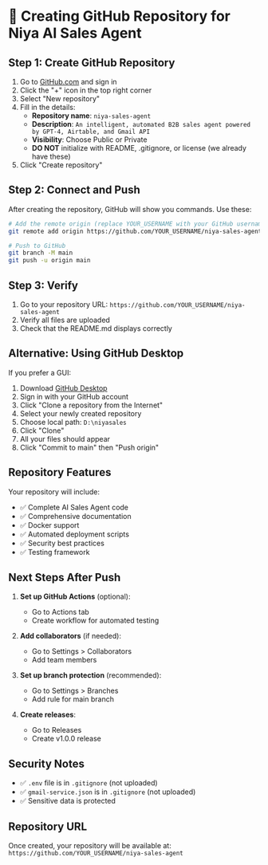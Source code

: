 # 🚀 Creating GitHub Repository for Niya AI Sales Agent

## Step 1: Create GitHub Repository

1. Go to [GitHub.com](https://github.com) and sign in
2. Click the "+" icon in the top right corner
3. Select "New repository"
4. Fill in the details:
   - **Repository name**: `niya-sales-agent`
   - **Description**: `An intelligent, automated B2B sales agent powered by GPT-4, Airtable, and Gmail API`
   - **Visibility**: Choose Public or Private
   - **DO NOT** initialize with README, .gitignore, or license (we already have these)
5. Click "Create repository"

## Step 2: Connect and Push

After creating the repository, GitHub will show you commands. Use these:

```bash
# Add the remote origin (replace YOUR_USERNAME with your GitHub username)
git remote add origin https://github.com/YOUR_USERNAME/niya-sales-agent.git

# Push to GitHub
git branch -M main
git push -u origin main
```

## Step 3: Verify

1. Go to your repository URL: `https://github.com/YOUR_USERNAME/niya-sales-agent`
2. Verify all files are uploaded
3. Check that the README.md displays correctly

## Alternative: Using GitHub Desktop

If you prefer a GUI:
1. Download [GitHub Desktop](https://desktop.github.com/)
2. Sign in with your GitHub account
3. Click "Clone a repository from the Internet"
4. Select your newly created repository
5. Choose local path: `D:\niyasales`
6. Click "Clone"
7. All your files should appear
8. Click "Commit to main" then "Push origin"

## Repository Features

Your repository will include:
- ✅ Complete AI Sales Agent code
- ✅ Comprehensive documentation
- ✅ Docker support
- ✅ Automated deployment scripts
- ✅ Security best practices
- ✅ Testing framework

## Next Steps After Push

1. **Set up GitHub Actions** (optional):
   - Go to Actions tab
   - Create workflow for automated testing

2. **Add collaborators** (if needed):
   - Go to Settings > Collaborators
   - Add team members

3. **Set up branch protection** (recommended):
   - Go to Settings > Branches
   - Add rule for main branch

4. **Create releases**:
   - Go to Releases
   - Create v1.0.0 release

## Security Notes

- ✅ `.env` file is in `.gitignore` (not uploaded)
- ✅ `gmail-service.json` is in `.gitignore` (not uploaded)
- ✅ Sensitive data is protected

## Repository URL

Once created, your repository will be available at:
`https://github.com/YOUR_USERNAME/niya-sales-agent` 